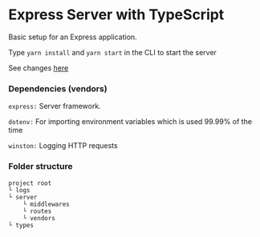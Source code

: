 # Express Server with TypeScript

Basic setup for an Express application.

Type `yarn install` and `yarn start` in the CLI to start the server

See changes [here](https://github.com/kmpizmad/express-server/blob/main/CHANGELOG.md)

### Dependencies (vendors)

`express:` Server framework.

`dotenv:` For importing environment variables which is used 99.99% of the time

`winston:` Logging HTTP requests

### Folder structure

```
project root
└ logs
└ server
    └ middlewares
    └ routes
    └ vendors
└ types
```
